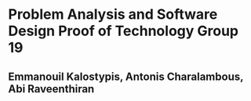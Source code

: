 # Problem Analysis and Software Design Proof of Technology Group 19
## Emmanouil Kalostypis, Antonis Charalambous, Abi Raveenthiran

